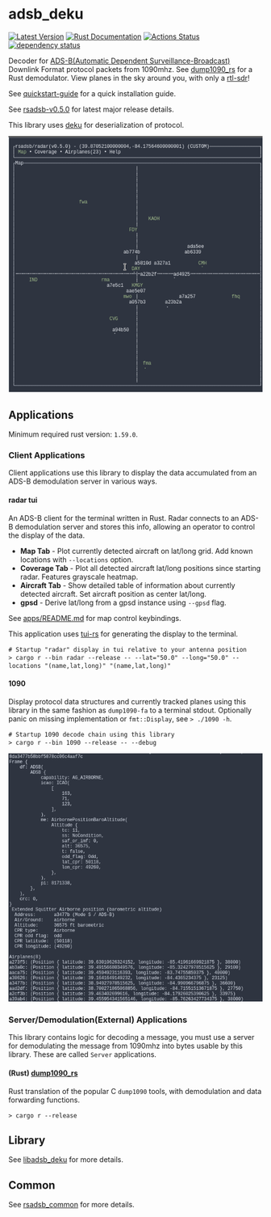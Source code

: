 # adsb_deku

[![Latest Version](https://img.shields.io/crates/v/adsb_deku.svg)](https://crates.io/crates/adsb_deku)
[![Rust Documentation](https://docs.rs/adsb_deku/badge.svg)](https://docs.rs/adsb_deku)
[![Actions Status](https://github.com/wcampbell0x2a/adsb_deku/workflows/CI/badge.svg)](https://github.com/wcampbell0x2a/adsb_deku/actions)
[![dependency status](https://deps.rs/repo/github/rsadsb/adsb_deku/status.svg)](https://deps.rs/repo/github/rsadsb/adsb_deku)

Decoder for [ADS-B(Automatic Dependent Surveillance-Broadcast)](https://en.wikipedia.org/wiki/Automatic_Dependent_Surveillance%E2%80%93Broadcast) Downlink Format protocol packets from 1090mhz. See [dump1090_rs](https://github.com/wcampbell0x2a/dump1090_rs.git) for a Rust demodulator. View planes in the sky around you, with only a [rtl-sdr](https://www.rtl-sdr.com/)!

See [quickstart-guide](https://rsadsb.github.io/quickstart.html) for a quick installation guide.

See [rsadsb-v0.5.0](https://rsadsb.github.io/v0.5.0.html) for latest major release details.

This library uses [deku](https://github.com/sharksforarms/deku) for deserialization of protocol.

![Radar Example](media/peek_2022_02_06_02_640_640.gif)

## Applications

Minimum required rust version: `1.59.0`.

### Client Applications

Client applications use this library to display the data accumulated from an ADS-B demodulation server in various ways.

#### radar tui
An ADS-B client for the terminal written in Rust. Radar connects to an ADS-B demodulation server
and stores this info, allowing an operator to control the display of the data.

- **Map Tab** - Plot currently detected aircraft on lat/long grid. Add known locations with `--locations` option.
- **Coverage Tab** - Plot all detected aircraft lat/long positions since starting radar. Features grayscale heatmap.
- **Aircraft Tab** - Show detailed table of information about currently detected aircraft. Set aircraft position as center lat/long.
- **gpsd** - Derive lat/long from a gpsd instance using `--gpsd` flag.

See [apps/README.md](apps) for map control keybindings.

This application uses [tui-rs](https://github.com/fdehau/tui-rs) for generating the display to the terminal.

```text
# Startup "radar" display in tui relative to your antenna position
> cargo r --bin radar --release -- --lat="50.0" --long="50.0" --locations "(name,lat,long)" "(name,lat,long)"
```

#### 1090
Display protocol data structures and currently tracked planes using this library in the same fashion as `dump1090-fa`
to a terminal stdout. Optionally panic on missing implementation or `fmt::Display`, see `> ./1090 -h`.

```text
# Startup 1090 decode chain using this library
> cargo r --bin 1090 --release -- --debug
```

![1090 Example](media/2021-10-31-093905_676x659_scrot.png)

### Server/Demodulation(External) Applications

This library contains logic for decoding a message, you must use a server for demodulating the message
from 1090mhz into bytes usable by this library. These are called `Server` applications.

#### (Rust) [dump1090_rs](https://github.com/wcampbell0x2a/dump1090_rs.git)
Rust translation of the popular C `dump1090` tools, with demodulation and data forwarding functions.
```text
> cargo r --release
```

## Library
See [libadsb_deku](libadsb_deku) for more details.

## Common
See [rsadsb_common](rsadsb_common) for more details.
